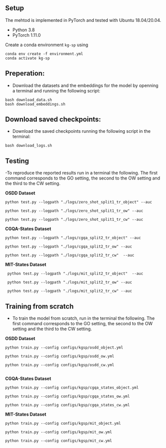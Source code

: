 
## Setup
The mehtod is implemented in PyTorch and tested with Ubuntu 18.04/20.04.

- Python 3.8
- PyTorch 1.11.0

Create a conda environment `kg-sp` using
```
conda env create -f environment.yml
conda activate kg-sp

```

## Preperation:
- Download the datasets and  the embeddings for the model by openning a terminal and running the following script:

```
bash download_data.sh
bash download_embeddings.sh

```

## Download saved checkpoints:
- Download the saved checkpoints running the following script in the terminal:

```
bash download_logs.sh

```

## Testing 

-To reproduce the reported results  run in a terminal the following.
The first command corresponds to the GO setting, the second to the OW setting
and the third to the CW setting.

**OSDD  Dataset**

```
python test.py --logpath "./logs/zero_shot_split1_tr_object" --auc 

python test.py --logpath "./logs/zero_shot_split1_tr_ow" --auc 

python test.py --logpath "./logs/zero_shot_split1_tr_cw" --auc 

```

**CGQA-States  Dataset**

```
python test.py --logpath "./logs/cgqa_split2_tr_object" --auc 

python test.py --logpath "./logs/cgqa_split2_tr_ow" --auc 

python test.py --logpath "./logs/cgqa_split2_tr_cw"  --auc 

```

**MIT-States  Dataset**

```
 python test.py --logpath "./logs/mit_split2_tr_object"  --auc 

 python test.py --logpath "./logs/mit_split2_tr_ow" --auc 

 python test.py --logpath "./logs/mit_split2_tr_cw" --auc  

```



## Training from scratch

- To train the model from scratch, run in the terminal the following.
The first command corresponds to the GO setting, the second to the OW setting
and the third to the CW setting.


**OSDD  Dataset**

```
python train.py --config configs/kgsp/osdd_object.yml

python train.py --config configs/kgsp/osdd_ow.yml

python train.py --config configs/kgsp/osdd_cw.yml


```

**CGQA-States  Dataset**

```
python train.py --config configs/kgsp/cgqa_states_object.yml

python train.py --config configs/kgsp/cgqa_states_ow.yml

python train.py --config configs/kgsp/cgqa_states_cw.yml
```

**MIT-States  Dataset**

```
python train.py --config configs/kgsp/mit_object.yml

python train.py --config configs/kgsp/mit_ow.yml

python train.py --config configs/kgsp/mit_cw.yml
```



